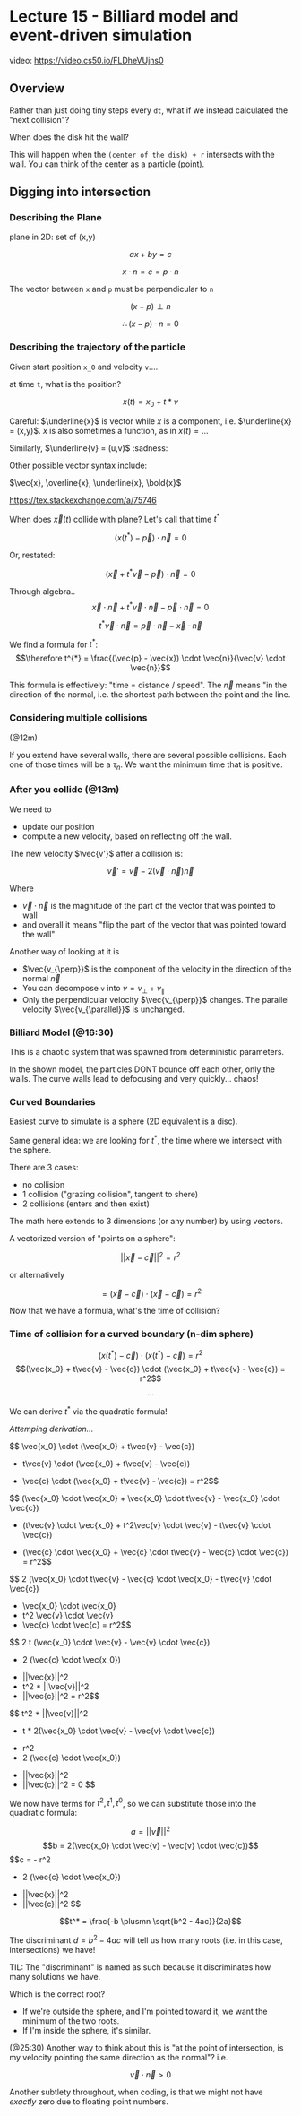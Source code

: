 # Lecture 15 - Billiard model and event-driven simulation

video: https://video.cs50.io/FLDheVUjns0

## Overview
Rather than just doing tiny steps every `dt`, what if we instead calculated the "next collision"?

When does the disk hit the wall?

This will happen when the `(center of the disk) + r` intersects with the wall. You can think of the center as a particle (point).

## Digging into intersection

### Describing the Plane

plane in 2D: set of (x,y)

$$ax + by = c$$

$$x \cdot n = c = p \cdot n$$

The vector between `x` and `p` must be perpendicular to `n`


$$
(x - p) \perp n
$$

$$
\therefore (x - p) \cdot n = 0
$$

### Describing the trajectory of the particle
Given start position `x_0` and velocity `v`....

at time `t`, what is the position?

$$
x(t) = x_0 + t*v
$$

Careful: $\underline{x}$ is vector while  $x$ is a component, i.e. $\underline{x} = (x,y)$. $x$ is also sometimes a function, as in $x(t) = ...$

Similarly, $\underline{v} = (u,v)$ :sadness:

Other possible vector syntax include:

$\vec{x}, \overline{x}, \underline{x}, \bold{x}$

https://tex.stackexchange.com/a/75746

When does $\vec{x}(t)$ collide with plane? Let's call that time $t^{*}$

$$(x(t^{*}) - \vec{p}) \cdot \vec{n} = 0$$

Or, restated:

$$(\vec{x} + t^{*}\vec{v} - \vec{p}) \cdot \vec{n} = 0$$

Through algebra..
$$\vec{x} \cdot \vec{n} + t^{*}\vec{v}  \cdot \vec{n} - \vec{p} \cdot \vec{n} = 0$$

$$t^{*}\vec{v}  \cdot \vec{n} = \vec{p} \cdot \vec{n} - \vec{x} \cdot \vec{n}$$

We find a formula for $t^{*}$:
$$\therefore t^{*} = \frac{(\vec{p} - \vec{x}) \cdot \vec{n}}{\vec{v}  \cdot \vec{n}}$$

This formula is effectively: "time = distance / speed". The $\vec{n}$ means "in the direction of the normal, i.e. the shortest path between the point and the line.

### Considering multiple collisions
(@12m)

If you extend have several walls, there are several possible collisions. Each one of those times will be a $\tau_{n}$. We want the minimum time that is positive.

### After you collide (@13m)

We need to
- update our position
- compute a new velocity, based on reflecting off the wall.

The new velocity $\vec{v'}$ after a collision is:

$$\vec{v}' = \vec{v} - 2 (\vec{v} \cdot \vec{n}) \vec{n}$$

Where

- $\vec{v} \cdot \vec{n}$ is the magnitude of the part of the vector that was pointed to wall
- and overall it means "flip the part of the vector that was pointed toward the wall"

Another way of looking at it is

- $\vec{v_{\perp}}$ is the component of the velocity in the direction of the normal $\vec{n}$
- You can decompose `v` into $v = v_{\perp} + v_{\parallel}$
- Only the perpendicular velocity $\vec{v_{\perp}}$ changes. The parallel velocity $\vec{v_{\parallel}}$ is unchanged.

### Billiard Model (@16:30)

This is a chaotic system that was spawned from deterministic parameters.

In the shown model, the particles DONT bounce off each other, only the walls. The curve walls lead to defocusing and very quickly... chaos!

### Curved Boundaries

Easiest curve to simulate is a sphere (2D equivalent is a disc).

Same general idea: we are looking for $t^{*}$, the time where we intersect with the sphere.

There are 3 cases:
- no collision
- 1 collision ("grazing collision", tangent to shere)
- 2 collisions (enters and then exist)

The math here extends to 3 dimensions (or any number) by using vectors.

A vectorized version of "points on a sphere":

$$||\vec{x} - \vec{c}||^2 = r^2$$

or alternatively

$$= (\vec{x} - \vec{c}) \cdot (\vec{x} - \vec{c}) = r^2$$

Now that we have a formula, what's the time of collision?

### Time of collision for a curved boundary (n-dim sphere)

$$(x(t^*) - \vec{c}) \cdot (x(t^*) - \vec{c}) = r^2$$
$$(\vec{x_0} + t\vec{v} - \vec{c}) \cdot (\vec{x_0} + t\vec{v}  - \vec{c}) = r^2$$
$$...$$

We can derive $t^*$ via the quadratic formula!

_Attemping derivation..._

$$
\vec{x_0} \cdot (\vec{x_0} + t\vec{v}  - \vec{c})
+ t\vec{v} \cdot (\vec{x_0} + t\vec{v}  - \vec{c})
- \vec{c} \cdot (\vec{x_0} + t\vec{v}  - \vec{c})
= r^2$$

$$
(\vec{x_0} \cdot \vec{x_0} + \vec{x_0} \cdot t\vec{v} - \vec{x_0} \cdot \vec{c})
+ (t\vec{v} \cdot \vec{x_0} + t^2\vec{v} \cdot \vec{v}  - t\vec{v} \cdot \vec{c})
- (\vec{c} \cdot \vec{x_0} + \vec{c} \cdot t\vec{v}  - \vec{c} \cdot \vec{c})
= r^2$$

$$
2 (\vec{x_0} \cdot t\vec{v} - \vec{c} \cdot \vec{x_0} - t\vec{v} \cdot \vec{c})
+ \vec{x_0} \cdot \vec{x_0}
+ t^2 \vec{v} \cdot \vec{v}
+ \vec{c} \cdot \vec{c}
= r^2$$

$$
2 t (\vec{x_0} \cdot \vec{v} - \vec{v} \cdot \vec{c})
- 2 (\vec{c} \cdot \vec{x_0})
+ ||\vec{x}||^2
+ t^2 * ||\vec{v}||^2
+ ||\vec{c}||^2
= r^2$$

$$
t^2 * ||\vec{v}||^2
+ t * 2(\vec{x_0} \cdot \vec{v} - \vec{v} \cdot \vec{c})
- r^2
- 2 (\vec{c} \cdot \vec{x_0})
+ ||\vec{x}||^2
+ ||\vec{c}||^2 = 0
$$


We now have terms for $t^2, t^1, t^0$, so we can substitute those into the quadratic formula:

$$a = ||\vec{v}||^2$$
$$b = 2(\vec{x_0} \cdot \vec{v} - \vec{v} \cdot \vec{c})$$
$$c = - r^2
- 2 (\vec{c} \cdot \vec{x_0})
+ ||\vec{x}||^2
+ ||\vec{c}||^2 $$

$$t^* = \frac{-b \plusmn \sqrt{b^2 - 4ac}}{2a}$$

The discriminant $d = b^2 - 4ac$ will tell us how many roots (i.e. in this case, intersections) we have!

TIL: The "discriminant" is named as such because it discriminates how many solutions we have.



Which is the correct root?

- If we're outside the sphere, and I'm pointed toward it, we want the minimum of the two roots.
- If I'm inside the sphere, it's similar.

(@25:30)
Another way to think about this is "at the point of intersection, is my velocity pointing the same direction as the normal"? i.e.

$$\vec{v} \cdot \vec{n} > 0$$

Another subtlety throughout, when coding, is that we might not have *exactly* zero due to floating point numbers.

